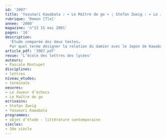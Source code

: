 ```yaml
---
id: '3907'
title: 'Yasunari Kawabata : « Le Maître de go » ; Stefan Zweig : « Le Joueur d’échecs »'
rubrique: 'Roman [Tle]'
annee: '2000'
magazine: 'n°13 15 mai 2001'
pages: '16'
description: 
  'Étude comparée des deux textes…
  Par quel terme désigner la relation du damier avec le Japon de Kawabata et celle de l’échiquier avec l’Autriche de Zweig si ce n’est celui d’allégorie, une allégorie de l’enfermement frontalier et culturel auquel viendra s’ajouter l’étouffement provoqué par l’oppression quotidienne circonstancielle, historique et politique, de la guerre ?'
article_pdf: '3907.pdf'
revue: 'L’école des lettres des lycées'
auteurs:
- Pascale Montupet
disciplines:
- lettres
niveau_etudes:
- terminale
oeuvres:
- Le Joueur d’échecs
- Le Maître de go
ecrivains:
- Stefan Zweig
- Yasunari Kawabata
programmes:
- objet d’étude - littérature contemporaine
siecles:
- 20e siècle
---
```

